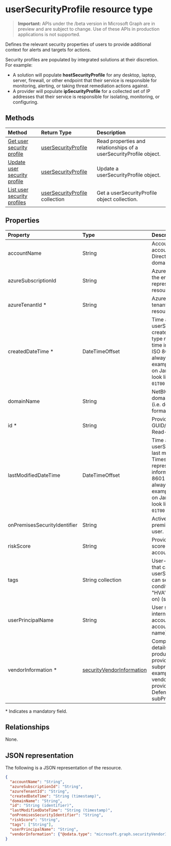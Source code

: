 # userSecurityProfile resource type

 > **Important:** APIs under the /beta version in Microsoft Graph are in preview and are subject to change. Use of these APIs in production applications is not supported.

Defines the relevant security properties of users to provide additional context for alerts and targets for actions.

Security profiles are populated by integrated solutions at their discretion. For example:

- A solution will populate **hostSecurityProfile** for any desktop, laptop, server, firewall, or other endpoint that their service is responsible for monitoring, alerting, or taking threat remediation actions against.
- A provider will populate **ipSecurityProfile** for a collected set of IP addresses that their service is responsible for isolating, monitoring, or configuring.

## Methods

| Method   | Return Type |Description|
|:---------------|:--------|:----------|
|[Get user security profile](../api/usersecurityprofile_get.md) | [userSecurityProfile](usersecurityprofile.md) |Read properties and relationships of a userSecurityProfile object.|
|[Update user security profile](../api/usersecurityprofile_update.md) | [userSecurityProfile](usersecurityprofile.md)|Update a userSecurityProfile object. |
|[List user security profiles](../api/usersecurityprofile_list.md) |[userSecurityProfile](usersecurityprofile.md) collection| Get a userSecurityProfile object collection.|

## Properties

| Property   | Type |Description|
|:---------------|:--------|:----------|
|accountName|String|Account name of user account (without Active Directory domain or DNS domain).|
|azureSubscriptionId|String|Azure subscription ID of the entity, if this entity represents an Azure resource.|
|azureTenantId *|String|Azure Active Directory tenant ID of this resource.|
|createdDateTime *|DateTimeOffset|Time at which the userSecurityProfile was created. The Timestamp type represents date and time information using ISO 8601 format and is always in UTC time. For example, midnight UTC on Jan 1, 2014 would look like this: `'2014-01-01T00:00:00Z'`.|
|domainName|String|NetBIOS/Active Directory domain of user account  (i.e. domain\account format).|
|id *|String|Provider-generated GUID/unique identifier. Read-only.|
|lastModifiedDateTime|DateTimeOffset|Time at which the userSecurityProfile was last modified. The Timestamp type represents date and time information using ISO 8601 format and is always in UTC time. For example, midnight UTC on Jan 1, 2014 would look like this: `'2014-01-01T00:00:00Z'`.|
|onPremisesSecurityIdentifier|String|Active Directory (on premises) SID of the user.|
|riskScore|String|Provider-calculated risk score of the user account.|
|tags|String collection|User-definable labels that can be applied to a userSecurityProfile and can serve as filter conditions (for example, "HVA", "SAW", and so on) (supports [update](../api/usersecurityprofile_update.md)).|
|userPrincipalName|String|User sign-in name internet format: (user account name)@(user account DNS domain name).|
|vendorInformation *|[securityVendorInformation](securityvendorinformation.md)|Complex type containing details about the security product/service vendor, provider, and subprovider (for example, vendor=Microsoft; provider=Windows Defender ATP; subProvider=AppLocker).|

\* Indicates a mandatory field.

## Relationships

None.

## JSON representation

The following is a JSON representation of the resource.

<!-- {
  "blockType": "resource",
  "optionalProperties": [

  ],
  "@odata.type": "microsoft.graph.userSecurityProfile"
}-->

```json
{
  "accountName": "String",
  "azureSubscriptionId": "String",
  "azureTenantId": "String",
  "createdDateTime": "String (timestamp)",
  "domainName": "String",
  "id": "String (identifier)",
  "lastModifiedDateTime": "String (timestamp)",
  "onPremisesSecurityIdentifier": "String",
  "riskScore": "String",
  "tags": ["String"],
  "userPrincipalName": "String",
  "vendorInformation": {"@odata.type": "microsoft.graph.securityVendorInformation"}
}

```

<!-- uuid: 8fcb5dbc-d5aa-4681-8e31-b001d5168d79
2015-10-25 14:57:30 UTC -->
<!-- {
  "type": "#page.annotation",
  "description": "userSecurityProfile resource",
  "keywords": "",
  "section": "documentation",
  "tocPath": ""
}-->
